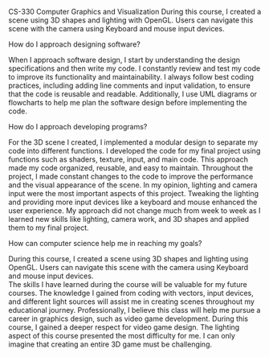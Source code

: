 CS-330 Computer Graphics and Visualization
During this course, I created a scene using 3D shapes and lighting with OpenGL. Users can navigate this scene with the camera using Keyboard and mouse input devices.  

How do I approach designing software?

When I approach software design, I start by understanding the design specifications and then write my code. I constantly review and test my code to improve its functionality and maintainability. I always follow best coding practices, including adding line comments and input validation, to ensure that the code is reusable and readable.
Additionally, I use UML diagrams or flowcharts to help me plan the software design before implementing the code.

How do I approach developing programs?

For the 3D scene I created, I implemented a modular design to separate my code into different functions. I developed the code for my final project using functions such as shaders, texture, input, and main code. This approach made my code organized, reusable, and easy to maintain. Throughout the project, I made constant changes to the code to improve the performance and the visual appearance of the scene. In my opinion, lighting and camera input were the most important aspects of this project. Tweaking the lighting and providing more input devices like a keyboard and mouse enhanced the user experience. My approach did not change much from week to week as I learned new skills like lighting, camera work, and 3D shapes and applied them to my final project.

How can computer science help me in reaching my goals?

During this course, I created a scene using 3D shapes and lighting using OpenGL. Users can navigate this scene with the camera using Keyboard and mouse input devices.  
The skills I have learned during the course will be valuable for my future courses. The knowledge I gained from coding with vectors, input devices, and different light sources will assist me in creating scenes throughout my educational journey. Professionally, I believe this class will help me pursue a career in graphics design, such as video game development. During this course, I gained a deeper respect for video game design. The lighting aspect of this course presented the most difficulty for me. I can only imagine that creating an entire 3D game must be challenging.





	
